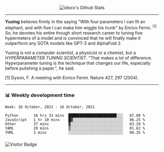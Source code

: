<div align="center">
    <img align="center" src="https://github-readme-stats.vercel.app/api?username=idocx&show_icons=true&count_private=true&hide_border=true" alt="idocx's Github Stats"></img>
</div>

---

**Yuxing** believes firmly in the saying "With four parameters I can fit an elephant, and with five I can make him wiggle his trunk" by Enrico Fermi. <sup>[1]</sup> So, he devotes his entire though short research career to tuning five hypermeters of a model and is convinced that he will finally make it outperform any SOTA models like GPT-3 and AlphaFold 2.

Yuxing is not a computer scientist, a physicist or a chemist, but a *HYPERPARAMETER TUNING SCIENTIST*. "That makes a lot of difference. Hyperparameter tuning is the technique that changes our life, especially before pulishing a paper.", he said.

[1] Dyson, F. A meeting with Enrico Fermi. Nature 427, 297 (2004).


---

### 📊 Weekly development time
<!--START_SECTION:waka-->
```text
Week: 10 October, 2021 - 16 October, 2021

Python       16 hrs 33 mins  ██████████████████████░░░   87.88 % 
JavaScript   1 hr 10 mins    █▓░░░░░░░░░░░░░░░░░░░░░░░   06.25 % 
Other        37 mins         ▓░░░░░░░░░░░░░░░░░░░░░░░░   03.29 % 
YAML         20 mins         ▒░░░░░░░░░░░░░░░░░░░░░░░░   01.82 % 
TOML         3 mins          ░░░░░░░░░░░░░░░░░░░░░░░░░   00.35 % 
```
<!--END_SECTION:waka-->

### 

![Visitor Badge](https://visitor-badge.laobi.icu/badge?page_id=idocx.idocx)